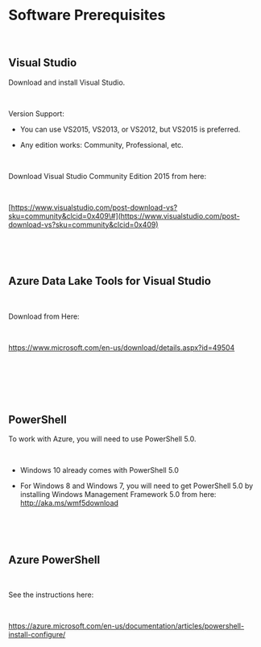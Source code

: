  

Software Prerequisites
======================

 

Visual Studio
-------------

Download and install Visual Studio.

 

Version Support:

-   You can use VS2015, VS2013, or VS2012, but VS2015 is preferred.

-   Any edition works: Community, Professional, etc.

 

Download Visual Studio Community Edition 2015 from here:

 

[https://www.visualstudio.com/post-download-vs?sku=community&clcid=0x409\#](https://www.visualstudio.com/post-download-vs?sku=community&clcid=0x409)

 

 

Azure Data Lake Tools for Visual Studio
---------------------------------------

 

Download from Here:

 

https://www.microsoft.com/en-us/download/details.aspx?id=49504

 

 

 

PowerShell
----------

To work with Azure, you will need to use PowerShell 5.0.

 

-   Windows 10 already comes with PowerShell 5.0

-   For Windows 8 and Windows 7, you will need to get PowerShell 5.0 by
    installing Windows Management Framework 5.0 from here:
    http://aka.ms/wmf5download

 

 

Azure PowerShell
----------------

 

See the instructions here:

 

https://azure.microsoft.com/en-us/documentation/articles/powershell-install-configure/

 

 

 

 
